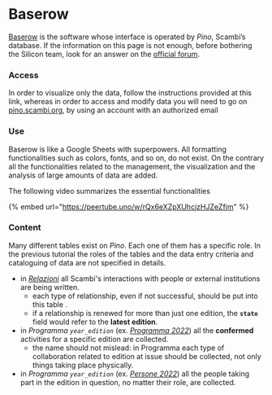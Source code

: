 # Baserow

[Baserow](https://baserow.io) is the software whose interface is operated by _Pino_, Scambi’s database. If the information on this page is not enough, before bothering the Silicon team, look for an answer on the [official forum](https://community.baserow.io).

### Access

In order to visualize only the data, follow the instructions provided at this link, whereas in order to access and modify data you will need to go on [pino.scambi.org](https://pino.scambi.org), by using an account with an authorized email

### Use

Baserow is like a Google Sheets with superpowers. All formatting functionalities such as colors, fonts, and so on, do not exist. On the contrary all the functionalities related to the management, the visualization and the analysis of large amounts of data are added.

The following video summarizes the essential functionalities

{% embed url="https://peertube.uno/w/rQx6eXZpXUhcjzHJZeZfjm" %}

### Content

Many different tables exist on _Pino_. Each one of them has a specific role. In the previous tutorial the roles of the tables and the data entry criteria and cataloguing of data are not specified in details.

* in [_Relazioni_](https://baserow.io/database/22288/table/58822) all Scambi's interactions with people or external institutions are being written.
  * each type of relationship, even if not successful, should be put into this table .
  * if a relationship is renewed for more than just one edition, the **`stato`** field would refer to the **latest edition**.
* in _Programma `year_edition`_ (ex. [_Programma 2022_](https://baserow.io/database/22288/table/58806)) all the **confermed** activities for a specific edition are collected.
  * the name should not mislead: in Programma each type of collaboration related to edition at issue should be collected, not only things taking place physically.
* in _Programma `year_edition`_ (ex. [_Persone 2022_](https://baserow.io/database/22288/table/61708)) all the people taking part in the edition in question, no matter their role, are collected.
